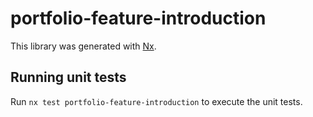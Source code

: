 # portfolio-feature-introduction

This library was generated with [Nx](https://nx.dev).

## Running unit tests

Run `nx test portfolio-feature-introduction` to execute the unit tests.
